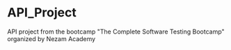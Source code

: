# API_Project
API project from the bootcamp "The Complete Software Testing Bootcamp" organized by Nezam Academy
